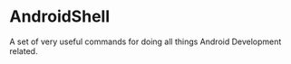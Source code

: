 AndroidShell
============

A set of very useful commands for doing all things Android Development related.
